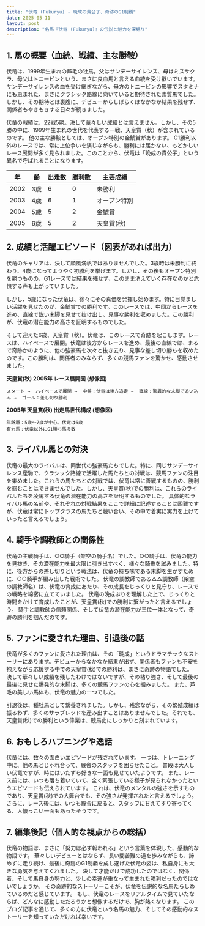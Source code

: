 ```yaml
---
title: "伏竜 (Fukuryu) - 晩成の貴公子、奇跡のG1制覇"
date: 2025-05-11
layout: post
description: "名馬『伏竜 (Fukuryu)』の伝説と魅力を深堀り"
---
```


## 1. 馬の概要（血統、戦績、主な勝鞍）

伏竜は、1999年生まれの芦毛の牡馬。父はサンデーサイレンス、母はミスサクラ、母父はトニービンという、まさに良血馬と言える血統を受け継いでいます。サンデーサイレンスの血を受け継ぎながら、母方のトニービンの影響でスタミナにも恵まれた、まさにクラシック路線に向いていると期待された素質馬でした。しかし、その期待とは裏腹に、デビューからしばらくはなかなか結果を残せず、関係者もやきもきする日々が続きました。

伏竜の戦績は、22戦5勝。決して華々しい成績とは言えません。しかし、その5勝の中に、1999年生まれの世代を代表する一戦、天皇賞（秋）が含まれているのです。  他の主な勝鞍としては、オープン特別の金鯱賞があります。  G1勝利以外のレースでは、常に上位争いを演じながらも、勝利には届かない、もどかしいレース展開が多く見られました。このことから、伏竜は「晩成の貴公子」という異名で呼ばれることになります。


| 年 | 齢 | 出走数 | 勝利数 | 主要成績 |
|---|---|---|---|---|
| 2002 | 3歳 | 6 | 0 | 未勝利 |
| 2003 | 4歳 | 6 | 1 | オープン特別 |
| 2004 | 5歳 | 5 | 2 | 金鯱賞 |
| 2005 | 6歳 | 5 | 2 | 天皇賞(秋) |


## 2. 成績と活躍エピソード（図表があれば出力）

伏竜のキャリアは、決して順風満帆ではありませんでした。3歳時は未勝利に終わり、4歳になってようやく初勝利を挙げます。しかし、その後もオープン特別を勝つものの、G1レースでは結果を残せず、このまま消えていく存在なのかと危惧する声も上がっていました。

しかし、5歳になった伏竜は、徐々にその真価を発揮し始めます。特に目覚ましい活躍を見せたのが、金鯱賞での勝利です。このレースでは、中団からレースを進め、直線で鋭い末脚を見せて抜け出し、見事な勝利を収めました。この勝利が、伏竜の潜在能力の高さを証明するものでした。

そして迎えた6歳、天皇賞（秋）。伏竜は、このレースで奇跡を起こします。レースは、ハイペースで展開。伏竜は後方からレースを進め、最後の直線では、まるで奇跡かのように、他の強豪馬を次々と抜き去り、見事な差し切り勝ちを収めたのです。この勝利は、関係者のみならず、多くの競馬ファンを驚かせ、感動させました。

**天皇賞(秋) 2005年 レース展開図 (想像図)**

```
スタート →  ハイペースで展開 →  中盤：伏竜は後方追走 →  直線：驚異的な末脚で追い込み →  ゴール：差し切り勝利
```

**2005年 天皇賞(秋) 出走馬世代構成 (想像図)**

```
年齢層：5歳～7歳が中心、伏竜は6歳
有力馬：伏竜以外にG1勝ち馬多数
```


## 3. ライバル馬との対決

伏竜の最大のライバルは、同世代の強豪馬たちでした。特に、同じサンデーサイレンス産駒で、クラシック路線で活躍した馬たちとの対戦は、競馬ファンの注目を集めました。これらの馬たちとの対戦では、伏竜は常に善戦するものの、勝利を掴むことはできませんでした。しかし、天皇賞(秋)での勝利は、これらのライバルたちを凌駕する伏竜の潜在能力の高さを証明するものでした。  具体的なライバル馬の名前や、それぞれの対戦結果をここで詳細に記述することは困難ですが、伏竜は常にトップクラスの馬たちと競い合い、その中で着実に実力を上げていったと言えるでしょう。


## 4. 騎手や調教師との関係性

伏竜の主戦騎手は、○○騎手（架空の騎手名）でした。○○騎手は、伏竜の能力を見抜き、その潜在能力を最大限に引き出すべく、様々な騎乗を試みました。特に、後方からの差し切りという戦法は、伏竜の持ち味である末脚を生かすために、○○騎手が編み出した戦術でした。  伏竜の調教師である△△調教師（架空の調教師名）は、伏竜の育成にあたり、その成長をじっくりと見守り、レースでの戦略を綿密に立てていました。  伏竜の晩成ぶりを理解した上で、じっくりと時間をかけて育成したことが、天皇賞(秋)での勝利に繋がったと言えるでしょう。  騎手と調教師の信頼関係、そして伏竜の潜在能力が三位一体となって、奇跡の勝利を掴んだのです。


## 5. ファンに愛された理由、引退後の話

伏竜が多くのファンに愛された理由は、その「晩成」というドラマチックなストーリーにあります。デビューからなかなか結果が出ず、関係者もファンも不安を抱えながら応援する中での天皇賞(秋)での勝利は、まさに奇跡の物語でした。  決して華々しい成績を残したわけではないですが、その粘り強さ、そして最後の最後に見せた爆発的な末脚は、多くの競馬ファンの心を掴みました。  また、芦毛の美しい馬体も、伏竜の魅力の一つでした。

引退後は、種牡馬として繋養されました。しかし、残念ながら、その繁殖成績は振るわず、多くのサラブレッドを産み出すことはありませんでした。それでも、天皇賞(秋)での勝利という偉業は、競馬史にしっかりと刻まれています。


## 6. おもしろハプニングや逸話

伏竜には、数々の面白いエピソードが残されています。  一つは、トレーニング中に、他の馬とじゃれ合って、厩舎のスタッフを困らせたこと。  普段は大人しい伏竜ですが、時にはいたずら好きな一面も見せていたようです。  また、レース前には、いつも落ち着いていて、全く緊張している様子が見られなかったというエピソードも伝えられています。  これは、伏竜のメンタルの強さを示すものであり、天皇賞(秋)での大舞台でも、その強さが発揮されたと言えるでしょう。  さらに、レース後には、いつも厩舎に戻ると、スタッフに甘えてすり寄ってくる、人懐っこい一面もあったそうです。


## 7. 編集後記（個人的な視点からの総括）

伏竜の物語は、まさに「努力は必ず報われる」という言葉を体現した、感動的な物語です。  華々しいデビューとはならず、長い間苦難の道を歩みながらも、諦めずに走り続け、最後に奇跡のG1制覇を成し遂げた伏竜の姿は、私自身にも大きな勇気を与えてくれました。  決して才能だけで成功したのではなく、関係者、そして馬自身の努力と、少しの幸運が重なって生まれた勝利だったのではないでしょうか。  その奇跡的なストーリーこそが、伏竜を伝説的な名馬たらしめているのだと感じています。  もし、伏竜のレースをリアルタイムで見ていたならば、どんなに感動しただろうかと想像するだけで、胸が熱くなります。  このブログ記事を通じて、多くの方に伏竜という名馬の魅力、そしてその感動的なストーリーを知っていただければ幸いです。
